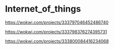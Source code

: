 # Internet_of_things



https://wokwi.com/projects/333797046452486740

https://wokwi.com/projects/333798376274395731

https://wokwi.com/projects/333800084416234068
